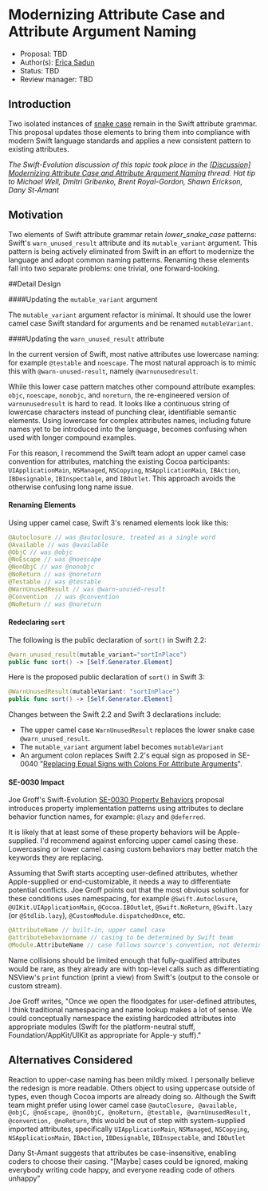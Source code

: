 # Modernizing Attribute Case and Attribute Argument Naming

* Proposal: TBD
* Author(s): [Erica Sadun](http://github.com/erica)
* Status: TBD
* Review manager: TBD

## Introduction

Two isolated instances of [snake case](https://en.wikipedia.org/wiki/Snake_case) 
remain in the Swift attribute grammar. This proposal updates those elements to bring
them into compliance with modern Swift language standards and applies a new
consistent pattern to existing attributes.

*The Swift-Evolution discussion of this topic took place in the [\[Discussion\] Modernizing Attribute Case and Attribute Argument Naming](http://article.gmane.org/gmane.comp.lang.swift.evolution/7335) thread. Hat tip to Michael Well, Dmitri Gribenko, Brent Royal-Gordon, Shawn Erickson, Dany St-Amant*

## Motivation

Two elements of Swift attribute grammar retain *lower_snake_case* patterns: Swift's `warn_unused_result` attribute and its `mutable_variant` argument. 
This pattern is being actively eliminated from Swift in an effort to modernize
the language and adopt common naming patterns. Renaming these elements fall into 
two separate problems: one trivial, one forward-looking.

##Detail Design

####Updating the `mutable_variant` argument

The `mutable_variant` argument refactor is minimal. It should use the lower camel case Swift standard for arguments and be renamed `mutableVariant`. 


####Updating the `warn_unused_result` attribute

In the current version of Swift, most native attributes use lowercase naming: for example `@testable` and `noescape`. The most natural approach is to mimic this with `@warn-unused-result`, namely `@warnunusedresult`.

While this lower case pattern matches other compound attribute examples: `objc`, `noescape`, `nonobjc`, and `noreturn`, the re-engineered version of `warnunusedresult` is hard to read. It looks like a continuous string of lowercase characters instead of punching clear, identifiable semantic elements.  Using lowercase for complex attributes names, including future names yet to be introduced into the language, becomes confusing when used with longer compound examples.

For this reason, I recommend the Swift team adopt an upper camel case convention for attributes, matching the existing Cocoa participants: `UIApplicationMain`, `NSManaged`, `NSCopying`, `NSApplicationMain`, `IBAction`, `IBDesignable`, `IBInspectable`, and `IBOutlet`. This approach avoids the otherwise confusing long name issue.

#### Renaming Elements

Using upper camel case, Swift 3's renamed elements look like this:

```swift
@Autoclosure // was @autoclosure, treated as a single word
@Available // was @available
@ObjC // was @objc
@NoEscape // was @noescape
@NonObjC // was @nonobjc
@NoReturn // was @noreturn
@Testable // was @testable
@WarnUnusedResult // was @warn-unused-result
@Convention  // was @convention
@NoReturn // was @noreturn
```

#### Redeclaring `sort`

The following is the public declaration of `sort()` in Swift 2.2:

```swift
@warn_unused_result(mutable_variant="sortInPlace")
public func sort() -> [Self.Generator.Element]
```

Here is the proposed public declaration of `sort()` in Swift 3:

```swift
@WarnUnusedResult(mutableVariant: "sortInPlace")
public func sort() -> [Self.Generator.Element]
```

Changes between the Swift 2.2 and Swift 3 declarations include:

* The upper camel case `WarnUnusedResult` replaces the lower snake case `@warn_unused_result`.
* The `mutable_variant` argument label becomes `mutableVariant`
* An argument colon replaces Swift 2.2's equal sign as proposed in SE-0040 "[Replacing Equal Signs with Colons For Attribute Arguments](https://github.com/apple/swift-evolution/blob/master/proposals/0040-attributecolons.md)".

#### SE-0030 Impact

Joe Groff's Swift-Evolution [SE-0030 Property Behaviors](https://github.com/apple/swift-evolution/blob/master/proposals/0030-property-behavior-decls.md) proposal introduces property implementation patterns using attributes to declare behavior function names, for example: `@lazy` and `@deferred`. 

It is likely that at least some of these property behaviors will be Apple-supplied.
I'd recommend against enforcing upper camel casing these. Lowercasing or lower camel casing custom behaviors may better match the keywords they are replacing.

Assuming that Swift starts accepting user-defined attributes, whether Apple-supplied or end-customizable, it needs a way to differentiate potential conflicts. Joe Groff points out that the most obvious solution for these conditions uses namespacing, for example `@Swift.Autoclosure`, `@UIKit.UIApplicationMain`, `@Cocoa.IBOutlet`, `@Swift.NoReturn`, `@Swift.lazy` (or `@Stdlib.lazy`), `@CustomModule.dispatchedOnce`, etc. 

```swift
@AttributeName // built-in, upper camel case
@attributebehaviorname // casing to be determined by Swift team
@Module.AttributeName // case follows source's convention, not determined
```

Name collisions should be limited enough that fully-qualified attributes would be rare, as they already are with top-level calls such as differentiating NSView's `print` function (print a view) from Swift's (output to the console or custom stream).

Joe Groff writes, "Once we open the floodgates for user-defined attributes, I think traditional namespacing and name lookup makes a lot of sense. We could conceptually namespace the existing hardcoded attributes into appropriate modules (Swift for the platform-neutral stuff, Foundation/AppKit/UIKit as appropriate for Apple-y stuff)."

## Alternatives Considered

Reaction to upper-case naming has been mildly mixed. I personally believe the redesign is more readable. Others object to using uppercase outside of types, even though Cocoa imports are already doing so.  Although the Swift team might prefer using lower camel case `@autoClosure, @available, @objC, @noEscape, @nonObjC, @noReturn, @testable, @warnUnusedResult, @convention, @noReturn`, this would be out of step with system-supplied imported attributes, specifically `UIApplicationMain`, `NSManaged`, `NSCopying`, `NSApplicationMain`, `IBAction`, `IBDesignable`, `IBInspectable`, and `IBOutlet`

Dany St-Amant suggests that attributes be case-insensitive, enabling coders to choose their casing. "[Maybe] cases could be ignored, making everybody writing code happy, and everyone reading code of others unhappy"